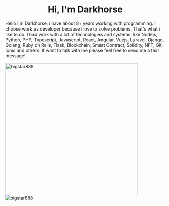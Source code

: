 <h1 align="center">Hi, I'm Darkhorse</h1>





  Hello i'm Darkhorse, i have about 8+ years working with programming. I choose work as developer because i love to solve problems. That's what i like to do. I had work with a lot of technologies and systems, like Nodejs, Python, PHP, Typescript, Javascript, React, Angular, Vuejs, Laravel, Django, Golang, Ruby on Rails, Flask, Blockchain, Smart Contract, Solidity, NFT, Git, Ionic and others. 
  If want to talk with me please feel free to send me a text message!
</p>

<div>
  <img align="center" width="416px" src="https://github-readme-stats.vercel.app/api?username=bigstar888&show_icons=true&count_private=true" alt="bigstar888" />
  

<img align="left" src="https://github-readme-stats.vercel.app/api/top-langs/?username=bigstar888&langs_count=6&theme=dracula&layout=compact&card_width=360" alt="bigstar888" />
</div>
